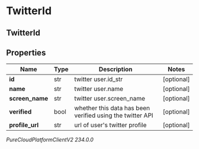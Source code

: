 # TwitterId

## TwitterId

## Properties

|Name | Type | Description | Notes|
|------------ | ------------- | ------------- | -------------|
| **id** | str | twitter user.id_str | [optional] |
| **name** | str | twitter user.name | [optional] |
| **screen_name** | str | twitter user.screen_name | [optional] |
| **verified** | bool | whether this data has been verified using the twitter API | [optional] |
| **profile_url** | str | url of user&#39;s twitter profile | [optional] |



_PureCloudPlatformClientV2 234.0.0_
